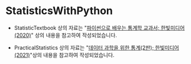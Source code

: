 # StatisticsWithPython

- StatisticTextbook 상의 자료는 "[파이썬으로 배우는 통계학 교과서; 한빛미디어 (2020)](https://www.hanbit.co.kr/store/books/look.php?p_code=B7226175941)" 상의 내용을 참고하여 작성되었습니다.


- PracticalStatistics 상의 자료는 "[데이터 과학을 위한 통계(2판); 한빛미디어 (2021)](https://www.hanbit.co.kr/store/books/look.php?p_code=B2862122581)"상의 내용을 참고하여 작성되었습니다.
